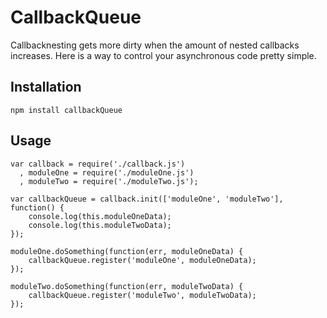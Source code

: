 # CallbackQueue

  Callbacknesting gets more dirty when the amount of nested callbacks
  increases. Here is a way to control your asynchronous code pretty simple.



## Installation

    npm install callbackQueue




## Usage

    var callback = require('./callback.js')
      , moduleOne = require('./moduleOne.js')
      , moduleTwo = require('./moduleTwo.js');

    var callbackQueue = callback.init(['moduleOne', 'moduleTwo'], function() {
        console.log(this.moduleOneData);
        console.log(this.moduleTwoData);
    });

    moduleOne.doSomething(function(err, moduleOneData) {
        callbackQueue.register('moduleOne', moduleOneData);
    });

    moduleTwo.doSomething(function(err, moduleTwoData) {
        callbackQueue.register('moduleTwo', moduleTwoData);
    });

